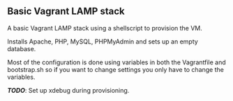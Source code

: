 ## Basic Vagrant LAMP stack

A basic Vagrant LAMP stack using a shellscript to provision the VM.

Installs Apache, PHP, MySQL, PHPMyAdmin and sets up an empty database.

Most of the configuration is done using variables in both the Vagrantfile and bootstrap.sh so if you want to change settings you only have to change the variables.

___TODO___: Set up xdebug during provisioning.

